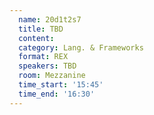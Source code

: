 ```yaml
---
  name: 20d1t2s7
  title: TBD
  content:
  category: Lang. & Frameworks
  format: REX
  speakers: TBD
  room: Mezzanine
  time_start: '15:45'
  time_end: '16:30'
---
```


